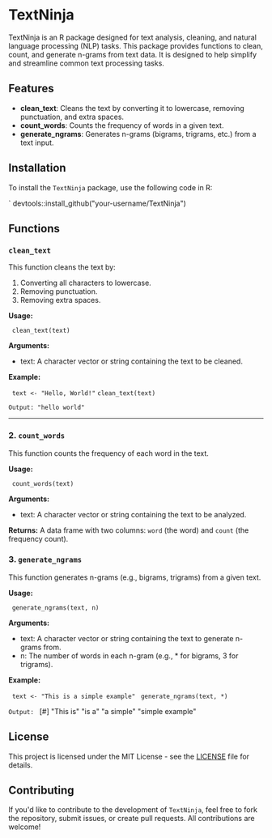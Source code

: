
# TextNinja

TextNinja is an R package designed for text analysis, cleaning, and natural language processing (NLP) tasks. This package provides functions to clean, count, and generate n-grams from text data. It is designed to help simplify and streamline common text processing tasks.

## Features

- **clean_text**: Cleans the text by converting it to lowercase, removing punctuation, and extra spaces.
- **count_words**: Counts the frequency of words in a given text.
- **generate_ngrams**: Generates n-grams (bigrams, trigrams, etc.) from a text input.

## Installation

To install the `TextNinja` package, use the following code in R:

` devtools::install_github("your-username/TextNinja")

## Functions

### `clean_text`

This function cleans the text by:
1. Converting all characters to lowercase.
2. Removing punctuation.
3. Removing extra spaces.

**Usage:**

` clean_text(text)`

**Arguments:**
- text: A character vector or string containing the text to be cleaned.

**Example:**

` text <- "Hello, World!"`
  `clean_text(text)`
  
    Output: "hello world"

---

### 2. `count_words`

This function counts the frequency of each word in the text.

**Usage:**

` count_words(text)`

**Arguments:**
- text: A character vector or string containing the text to be analyzed.

**Returns:**
A data frame with two columns: `word` (the word) and `count` (the frequency count).

### 3. `generate_ngrams`

This function generates n-grams (e.g., bigrams, trigrams) from a given text.

**Usage:**

` generate_ngrams(text, n)`

**Arguments:**
- text: A character vector or string containing the text to generate n-grams from.
- n: The number of words in each n-gram (e.g., * for bigrams, 3 for trigrams).

**Example:**

` text <- "This is a simple example"`
  ` generate_ngrams(text, *)`
  
   ` Output: 
   ` [#] "This is" "is a"    "a simple" "simple example"

## License

This project is licensed under the MIT License - see the [LICENSE](LICENSE) file for details.

## Contributing

If you'd like to contribute to the development of `TextNinja`, feel free to fork the repository, submit issues, or create pull requests. All contributions are welcome!
